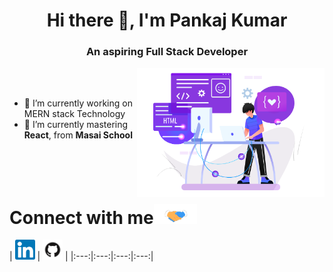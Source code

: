 
<h1 align="center">Hi there 👋, I'm Pankaj Kumar</h1>
<h3 align="center">An aspiring Full Stack Developer</h3>

<img src="https://github.com/pankaj5417/koovs.com/blob/main/about.png?raw=true" width="300px" align="right">

<br>
<br>
<ul>
  <li> 🔭 I’m currently working on MERN stack Technology</li>
  <li> 🌱 I’m currently mastering  <b>React</b></a>, from  <b>Masai School</b></li>

    
 <!-- <li> 👯 I’m open to </li>-->
<!--   <li> 😄 Pronouns: He/Him </li> -->
</ul><br/>
 
<p>
 <!-- GitHub Statistics!-->


<!-- Most Languages Used Statistics!-->  
 
</p>

</p>


<p align="left">

</p>




<br/>

<!-- Handshake Gif-->
# Connect with me<img src="https://github.com/pankaj5417/koovs.com/blob/main/icons/Handshake.gif?raw=true" height="32px">



| [<img src="https://github.com/zaahidali/zaahidali/blob/main/Assets/Linkedin.svg" alt="Linkedin Logo" width="32">](https://www.linkedin.com/in/pk-pankajkumar ) | [<img src="https://github.com/pankaj5417/koovs.com/blob/main/icons/GitHub-Mark.png?raw=true" alt="Github logo" width="32">](https://github.com/pankaj5417) | 
|:---:|:---:|:---:|:---:|




